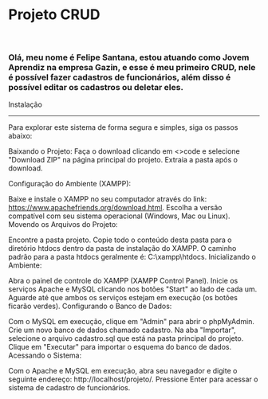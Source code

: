 
<body>
<h1>
    Projeto CRUD
</h1><br>
    
<h3>Olá, meu nome é Felipe Santana, estou atuando como Jovem Aprendiz na empresa Gazin, e esse é meu 
primeiro CRUD, nele é possível fazer cadastros de funcionários, além disso é possível
editar os cadastros ou deletar eles.</h3>

Instalação
<br>
<hr>
Para explorar este sistema de forma segura e simples, siga os passos abaixo:

Baixando o Projeto: Faça o download clicando em <>code e selecione "Download ZIP" na página principal do projeto. Extraia a pasta após o download.

Configuração do Ambiente (XAMPP):

Baixe e instale o XAMPP no seu computador através do link: https://www.apachefriends.org/download.html.
Escolha a versão compatível com seu sistema operacional (Windows, Mac ou Linux).
Movendo os Arquivos do Projeto:

Encontre a pasta projeto.
Copie todo o conteúdo desta pasta para o diretório htdocs dentro da pasta de instalação do XAMPP.
O caminho padrão para a pasta htdocs geralmente é: C:\xampp\htdocs.
Inicializando o Ambiente:

Abra o painel de controle do XAMPP (XAMPP Control Panel).
Inicie os serviços Apache e MySQL clicando nos botões "Start" ao lado de cada um.
Aguarde até que ambos os serviços estejam em execução (os botões ficarão verdes).
Configurando o Banco de Dados:

Com o MySQL em execução, clique em "Admin" para abrir o phpMyAdmin.
Crie um novo banco de dados chamado cadastro.
Na aba "Importar", selecione o arquivo cadastro.sql que está na pasta principal do projeto.
Clique em "Executar" para importar o esquema do banco de dados.
Acessando o Sistema:

Com o Apache e MySQL em execução, abra seu navegador e digite o seguinte endereço: http://localhost/projeto/.
Pressione Enter para acessar o sistema de cadastro de funcionários.
